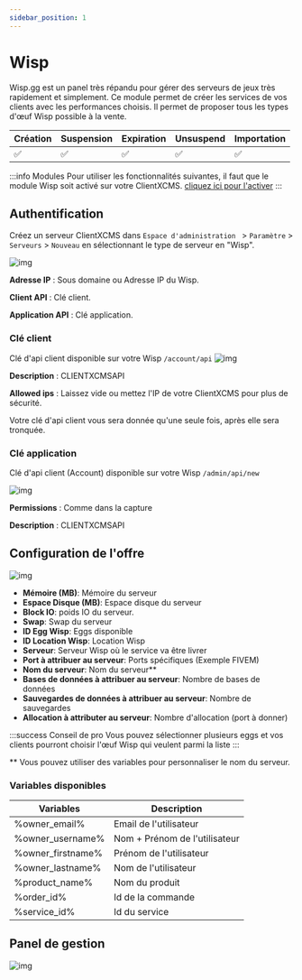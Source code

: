 ```yaml
---
sidebar_position: 1
---
```


# Wisp
Wisp.gg est un panel très répandu pour gérer des serveurs de jeux très rapidement et simplement. Ce module permet de créer les services de vos clients avec les performances choisis. Il permet de proposer tous les types d'œuf Wisp possible à la vente.


| Création 	| Suspension 	| Expiration 	| Unsuspend 	| Importation 	|
|----------	|------------	|------------	|-----------	|-------------	|
|     ✅    	|      ✅     	|      ✅     	|     ✅     	|      ✅      	|

:::info Modules
Pour utiliser les fonctionnalités suivantes, il faut que le module Wisp soit activé sur votre ClientXCMS. [cliquez ici pour l'activer](../)
:::

## Authentification
Créez un serveur ClientXCMS dans `Espace d'administration ` > `Paramètre` > `Serveurs` > `Nouveau` en sélectionnant le type de serveur en "Wisp". 

![img](/img/next_gen/Modules/Wisp/images_1.png)

**Adresse IP** : Sous domaine ou Adresse IP du Wisp.

**Client API** : Clé client.

**Application API** : Clé application.

### Clé client 

Clé d'api client disponible sur votre Wisp `/account/api`
![img](/img/next_gen/Modules/Wisp/images_2.png)

**Description** : CLIENTXCMSAPI

**Allowed ips** : Laissez vide ou mettez l'IP de votre ClientXCMS pour plus de sécurité.

Votre clé d'api client vous sera donnée qu'une seule fois, après elle sera tronquée.
### Clé application

Clé d'api client (Account) disponible sur votre Wisp `/admin/api/new`

![img](/img/next_gen/Modules/Wisp/images_3.png)

**Permissions** : Comme dans la capture

**Description** : CLIENTXCMSAPI

## Configuration de l'offre
![img](/img/next_gen/Modules/Wisp/images_4.png)
- **Mémoire (MB)**: Mémoire du serveur
- **Espace Disque (MB)**: Espace disque du serveur
- **Block IO**: poids IO du serveur.
- **Swap**: Swap du serveur
- **ID Egg Wisp**: Eggs disponible
- **ID Location Wisp**: Location Wisp
- **Serveur**: Serveur Wisp où le service va être livrer
- **Port à attribuer au serveur**: Ports spécifiques (Exemple FIVEM)
- **Nom du serveur**: Nom du serveur**
- **Bases de données à attribuer au serveur**: Nombre de bases de données
- **Sauvegardes de données à attribuer au serveur**: Nombre de sauvegardes
- **Allocation à attributer au serveur**: Nombre d'allocation (port à donner)

:::success Conseil de pro
Vous pouvez sélectionner plusieurs eggs et vos clients pourront choisir l'œuf Wisp qui veulent parmi la liste
:::

** Vous pouvez utiliser des variables pour personnaliser le nom du serveur.

### Variables disponibles 

| Variables         | Description                   |
|-------------------|-------------------------------|
| %owner_email%     | Email de l'utilisateur        |
| %owner_username%  | Nom + Prénom de l'utilisateur |
| %owner_firstname% | Prénom de l'utilisateur       |
| %owner_lastname%  | Nom de l'utilisateur          |
| %product_name%    | Nom du produit                |
| %order_id%        | Id de la commande             |
| %service_id%      | Id du service                 |

## Panel de gestion
![img](/img/next_gen/Modules/Wisp/images_5.png)

